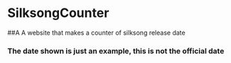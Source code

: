# SilksongCounter
##A A website that makes a counter of silksong release date 
### The date shown is just an example, this is not the official date

